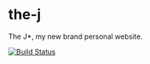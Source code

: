 # the-j
The J*, my new brand personal website.

[![Build Status](https://travis-ci.org/tuxtor/the-j.svg?branch=master)](https://travis-ci.org/tuxtor/the-j)
